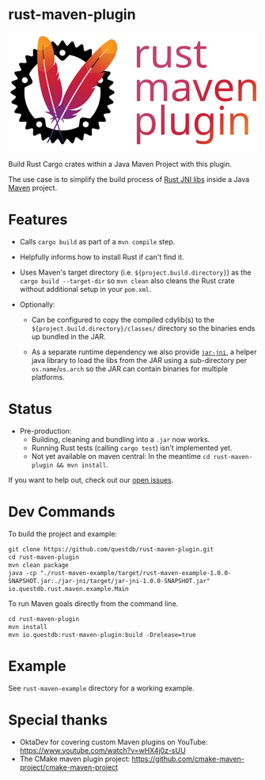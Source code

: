 # rust-maven-plugin

<img src="./artwork/logo_outline_text.svg" alt="rust-maven-plugin">

Build Rust Cargo crates within a Java Maven Project with this plugin.

The use case is to simplify the build process of
[Rust JNI libs](https://crates.io/crates/jni) inside a Java
[Maven](https://maven.apache.org/) project.

# Features

* Calls `cargo build` as part of a `mvn compile` step.

* Helpfully informs how to install Rust if can't find it.

* Uses Maven's target directory (i.e. `${project.build.directory}`) as the
  `cargo build --target-dir` so `mvn clean` also cleans the Rust crate without
  additional setup in your `pom.xml`.

* Optionally:
  * Can be configured to copy the compiled cdylib(s) to the
    `${project.build.directory}/classes/` directory so the binaries ends up
    bundled in the JAR.

  * As a separate runtime dependency we also provide [`jar-jni`](jar-jni/),
    a helper java library to load the libs from the JAR using a sub-directory
    per `os.name`/`os.arch` so the JAR can contain binaries for multiple
    platforms.

# Status
* Pre-production:
  * Building, cleaning and bundling into a `.jar` now works.
  * Running Rust tests (calling `cargo test`) isn't implemented yet.
  * Not yet available on maven central:
    In the meantime `cd rust-maven-plugin && mvn install`.

If you want to help out, check out our
[open issues](https://github.com/questdb/rust-maven-plugin/issues).

# Dev Commands

To build the project and example:

```shell
git clone https://github.com/questdb/rust-maven-plugin.git
cd rust-maven-plugin
mvn clean package
java -cp "./rust-maven-example/target/rust-maven-example-1.0.0-SNAPSHOT.jar:./jar-jni/target/jar-jni-1.0.0-SNAPSHOT.jar" io.questdb.rust.maven.example.Main
```

To run Maven goals directly from the command line.

```shell
cd rust-maven-plugin
mvn install
mvn io.questdb:rust-maven-plugin:build -Drelease=true
```

# Example
See `rust-maven-example` directory for a working example.

# Special thanks

* OktaDev for covering custom Maven plugins on YouTube: https://www.youtube.com/watch?v=wHX4j0z-sUU
* The CMake maven plugin project: https://github.com/cmake-maven-project/cmake-maven-project

